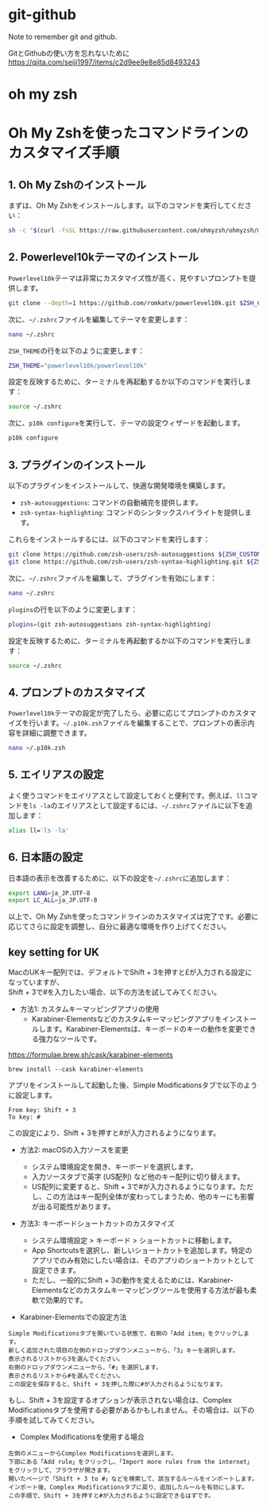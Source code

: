 # git-github
Note to remember git and github.

GitとGithubの使い方を忘れないために<br>
https://qiita.com/seiji1997/items/c2d9ee9e8e85d8493243

# oh my zsh


# Oh My Zshを使ったコマンドラインのカスタマイズ手順

## 1. Oh My Zshのインストール
まずは、Oh My Zshをインストールします。以下のコマンドを実行してください：

```sh
sh -c "$(curl -fsSL https://raw.githubusercontent.com/ohmyzsh/ohmyzsh/master/tools/install.sh)"
```

## 2. Powerlevel10kテーマのインストール
`Powerlevel10k`テーマは非常にカスタマイズ性が高く、見やすいプロンプトを提供します。

```sh
git clone --depth=1 https://github.com/romkatv/powerlevel10k.git $ZSH_CUSTOM/themes/powerlevel10k
```

次に、`~/.zshrc`ファイルを編集してテーマを変更します：

```sh
nano ~/.zshrc
```

`ZSH_THEME`の行を以下のように変更します：

```sh
ZSH_THEME="powerlevel10k/powerlevel10k"
```

設定を反映するために、ターミナルを再起動するか以下のコマンドを実行します：

```sh
source ~/.zshrc
```

次に、`p10k configure`を実行して、テーマの設定ウィザードを起動します。

```sh
p10k configure
```

## 3. プラグインのインストール
以下のプラグインをインストールして、快適な開発環境を構築します。

- `zsh-autosuggestions`: コマンドの自動補完を提供します。
- `zsh-syntax-highlighting`: コマンドのシンタックスハイライトを提供します。

これらをインストールするには、以下のコマンドを実行します：

```sh
git clone https://github.com/zsh-users/zsh-autosuggestions ${ZSH_CUSTOM:-~/.oh-my-zsh/custom}/plugins/zsh-autosuggestions
git clone https://github.com/zsh-users/zsh-syntax-highlighting.git ${ZSH_CUSTOM:-~/.oh-my-zsh/custom}/plugins/zsh-syntax-highlighting
```

次に、`~/.zshrc`ファイルを編集して、プラグインを有効にします：

```sh
nano ~/.zshrc
```

`plugins`の行を以下のように変更します：

```sh
plugins=(git zsh-autosuggestions zsh-syntax-highlighting)
```

設定を反映するために、ターミナルを再起動するか以下のコマンドを実行します：

```sh
source ~/.zshrc
```

## 4. プロンプトのカスタマイズ
`Powerlevel10k`テーマの設定が完了したら、必要に応じてプロンプトのカスタマイズを行います。`~/.p10k.zsh`ファイルを編集することで、プロンプトの表示内容を詳細に調整できます。

```sh
nano ~/.p10k.zsh
```

## 5. エイリアスの設定
よく使うコマンドをエイリアスとして設定しておくと便利です。例えば、`ll`コマンドを`ls -la`のエイリアスとして設定するには、`~/.zshrc`ファイルに以下を追加します：

```sh
alias ll='ls -la'
```

## 6. 日本語の設定
日本語の表示を改善するために、以下の設定を`~/.zshrc`に追加します：

```sh
export LANG=ja_JP.UTF-8
export LC_ALL=ja_JP.UTF-8
```

以上で、Oh My Zshを使ったコマンドラインのカスタマイズは完了です。必要に応じてさらに設定を調整し、自分に最適な環境を作り上げてください。


## key setting for UK
MacのUKキー配列では、デフォルトでShift + 3を押すと£が入力される設定になっていますが、<br>
Shift + 3で#を入力したい場合、以下の方法を試してみてください。

- 方法1: カスタムキーマッピングアプリの使用
    - Karabiner-Elementsなどのカスタムキーマッピングアプリをインストールします。Karabiner-Elementsは、キーボードのキーの動作を変更できる強力なツールです。

https://formulae.brew.sh/cask/karabiner-elements

```shell 
brew install --cask karabiner-elements
```

アプリをインストールして起動した後、Simple Modificationsタブで以下のように設定します。<br>

```
From key: Shift + 3
To key: #
```

この設定により、Shift + 3を押すと#が入力されるようになります。<br>


- 方法2: macOSの入力ソースを変更
    - システム環境設定を開き、キーボードを選択します。
    - 入力ソースタブで英字 (US配列) など他のキー配列に切り替えます。
    - US配列に変更すると、Shift + 3で#が入力されるようになります。ただし、この方法はキー配列全体が変わってしまうため、他のキーにも影響が出る可能性があります。

- 方法3: キーボードショートカットのカスタマイズ
    - システム環境設定 > キーボード > ショートカットに移動します。
    - App Shortcutsを選択し、新しいショートカットを追加します。特定のアプリでのみ有効にしたい場合は、そのアプリのショートカットとして設定できます。
    - ただし、一般的にShift + 3の動作を変えるためには、Karabiner-Elementsなどのカスタムキーマッピングツールを使用する方法が最も柔軟で効果的です。


- Karabiner-Elementsでの設定方法
```
Simple Modificationsタブを開いている状態で、右側の「Add item」をクリックします。
新しく追加された項目の左側のドロップダウンメニューから、「3」キーを選択します。
表示されるリストから3を選んでください。
右側のドロップダウンメニューから、「#」を選択します。
表示されるリストから#を選んでください。
この設定を保存すると、Shift + 3を押した際に#が入力されるようになります。
```

もし、Shift + 3を設定するオプションが表示されない場合は、Complex Modificationsタブを使用する必要があるかもしれません。その場合は、以下の手順を試してみてください。

- Complex Modificationsを使用する場合
```
左側のメニューからComplex Modificationsを選択します。
下部にある「Add rule」をクリックし、「Import more rules from the internet」をクリックして、ブラウザが開きます。
開いたページで「Shift + 3 to #」などを検索して、該当するルールをインポートします。
インポート後、Complex Modificationsタブに戻り、追加したルールを有効にします。
この手順で、Shift + 3を押すと#が入力されるように設定できるはずです。
```